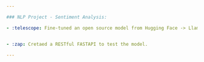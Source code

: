 ```yaml
---

### NLP Project - Sentiment Analysis:

- :telescope: Fine-tuned an open source model from Hugging Face -> Llama 2(7B) on Amazon Alexa Reviews Dataset.


- :zap: Cretaed a RESTful FASTAPI to test the model.

---
```

